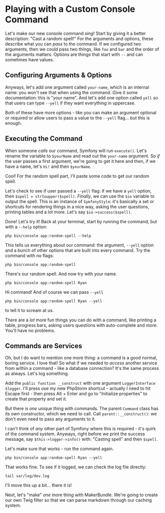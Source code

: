 # Playing with a Custom Console Command

Let's make our new console command *sing*! Start by giving it a better description:
"Cast a random spell!" For the arguments and options, these describe what you can
*pass* to the command. If we configured two arguments, then we could pass two things,
like `foo` and `bar` and the order of the arguments matters. Options are things
that start with `--` and can sometimes have values.

## Configuring Arguments & Options

Anyways, let's add one argument called `your-name`, which is an internal name:
you won't see that when using the command. Give it some documentation: this is
"your name". And let's add one option called `yell` so that users can type
`--yell` if they want everything in uppercase.

Both of these have more options - like you can make an argument optional or
required or allow users to pass a value to the `--yell` flag... but this is enough.

## Executing the Command

When someone *calls* our command, Symfony will run `execute()`. Let's rename the
variable to  `$yourName` and read out the `your-name` argument. So *if* the user
passes a first argument, we're going to get it here and then, if we have a name,
let's `Hi!` and then `$yourName`.

Cool! For the random spell part, I'll paste some code to get our random spell.

Let's check to see if user passed a `--yell` flag: if we have a `yell` option,
then `$spell = strtoupper($spell)`. *Finally*, we can use the `$io` variable
to output the spell. This is an instance of `SymfonyStyle`: it's basically a
set or shortcuts for rendering things in a nice way, asking the user questions,
printing tables and a lot more. Let's say `$io->success($spell)`.

Done! Let's try it! Back at your terminal, start by running the command, but with
a `--help` option:

```terminal-silent
php bin/console app:random-spell --help
```

This tells us everything about our command: the argument, `--yell` option and
a bunch of other options that are built into every command. Try the command with
no flags:

```terminal-silent
php bin/console app:random-spell
```

There's our random spell. And now try with your name.

```terminal-silent
php bin/console app:random-spell Ryan
```

Hi command! And of course we can pass `--yell`

```terminal-silent
php bin/console app:random-spell Ryan --yell
```

to tell it to scream at us.

There are a *lot* more fun things you can do with a command, like printing a
table, progress bars, asking users questions with auto-complete and more. You'll
have no problems.

## Commands are Services

Oh, but I do want to mention one more thing: a command is a good normal, boring
service. I love that! So what if we needed to *access* another service from
within a command - like a database connection? It's the same process as always.
Let's log something.

Add the `public function __construct` with one argument `LoggerInterface $logger`.
I'll press use my new PhpStorm shortcut - actually I need to hit Escape first -
then press Alt + Enter and go to "Initialize properties" to create that property
and set it.

But there is *one* unique thing with commands. The parent `Command` class has
its *own* constructor, which we need to call. Call `parent::__construct()`: we
don't even need to pass any arguments to it.

I can't think of *any* other part of Symfony where this is required - it's quirk
of the command system. Anyways, right before we print the success message, say
`$this->logger->info()` with: "Casting spell" and then `$spell`.

Let's make sure that works - run the command again.

```terminal-silent
php bin/console app:random-spell Ryan --yell
```

That works fine. To see if it logged, we can check the log file directly:

```terminal
tail var/log/dev.log
```

I'll move this up a bit... there it is!

Next, let's "make" *one* more thing with MakerBundle. We're going to create our
own Twig filter so that we can parse markdown through our caching system.
